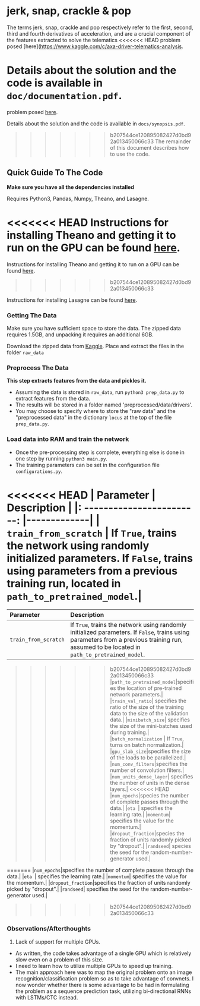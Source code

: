 jerk, snap, crackle & pop
=========================

The terms jerk, snap, crackle and pop respectively refer to the
first, second, third and fourth derivatives of acceleration, and
are a crucial component of the features extracted to solve the telematics
<<<<<<< HEAD
problem posed [here](https://www.kaggle.com/c/axa-driver-telematics-analysis.

Details about the solution and the code is available in `doc/documentation.pdf`.
=======
problem posed [here](https://www.kaggle.com/c/axa-driver-telematics-analysis).

Details about the solution and the code is available in `docs/synopsis.pdf`.
>>>>>>> b207544ce120895082427d0bd92a013450066c33
The remainder of this document describes how to use the code.

## Quick Guide To The Code

**Make sure you have all the dependencies installed**

Requires Python3, Pandas, Numpy, Theano, and Lasagne.

<<<<<<< HEAD
Instructions for installing Theano and getting it to run on the GPU can be found [here](http://deeplearning.net/software/theano/install.html).
=======
Instructions for installing Theano and getting it to run on a GPU can be found [here](http://deeplearning.net/software/theano/install.html).
>>>>>>> b207544ce120895082427d0bd92a013450066c33

Instructions for installing Lasagne can be found [here](http://lasagne.readthedocs.org/en/latest/user/installation.html).

### Getting The Data
Make sure you have sufficient space to store the data. The zipped data
requires 1.5GB, and unpacking it requires an additional 6GB.

Download the zipped data from [Kaggle](https://www.kaggle.com/c/axa-driver-telematics-analysis/data). Place and extract the files in the folder `raw_data`

### Preprocess The Data

**This step extracts features from the data and pickles it.**

* Assuming the data is stored in `raw_data`, run `python3 prep_data.py`
to extract features from the data.
* The results will be stored in a
folder named 'preprocessed/data/drivers'.
* You may choose to specify where to store the "raw data" and the
"preprocessed data" in the dictionary `locus` at the top of the file `prep_data.py`.

### Load data into RAM and train the network
* Once the pre-processing step is complete, everything else is done in one step
by running `python3 main.py`.
* The training parameters can be set in the configuration file `configurations.py`.

<<<<<<< HEAD
|  Parameter        | Description |
|: ------------------------: |-------------|
| `train_from_scratch`     | If `True`, trains the network using randomly initialized parameters. If `False`, trains using parameters from a previous training run, located in `path_to_pretrained_model`.|
=======

|  Parameter        | Description |
|:------------------|:------------|
| `train_from_scratch`     | If `True`, trains the network using randomly initialized parameters. If `False`, trains using parameters from a previous training run, assumed to be located in `path_to_pretrained_model`.|
>>>>>>> b207544ce120895082427d0bd92a013450066c33
|`path_to_pretrained_model`|specifies the location of pre-trained network parameters.|
|`train_val_ratio`| specifies the ratio of the size of the training data to the size of the validation data.|
|`minibatch_size`| specifies the size of the mini-batches used during training.|
|`batch_normalization` | If `True`, turns on batch normalization.|
|`gpu_slab_size`|specifies the size of the loads to be parallelized.|
|`num_conv_filters`|specifies the number of convolution filters.|
|`num_units_dense_layer`| specifies the number of units in the dense layers.|
<<<<<<< HEAD
|`num_epochs`|species the number of complete passes through the data.|
|`eta `| specifies the learning rate.|
|`momentum`| specifies the value for the momentum.|
|`dropout_fraction`|species the fraction of units randomly picked by "dropout".|
|`randseed`| species the seed for the random-number-generator used.|

=======
|`num_epochs`|specifies the number of complete passes through the data.|
|`eta `| specifies the learning rate.|
|`momentum`| specifies the value for the momentum.|
|`dropout_fraction`|specifies the fraction of units randomly picked by "dropout".|
|`randseed`| specifies the seed for the random-number-generator used.|
>>>>>>> b207544ce120895082427d0bd92a013450066c33
### Observations/Afterthoughts
1. Lack of support for multiple GPUs.
 * As written, the code takes advantage of a single
 GPU which is relatively slow even on a problem of this size.
 * I need to learn how to utilize multiple GPUs to speed up training. 
* The main approach here was to map the original problem onto an image recognition/classification problem
so as to take advantage of convnets. I now wonder whether there is some advantage to be had in formulating
the problem as a sequence prediction task, utilizing bi-directional RNNs with LSTMs/CTC instead.
